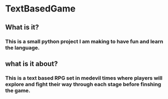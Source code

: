 # TextBasedGame
## What is it?
### This is a small python project I am making to have fun and learn the language. 
## what is it about?
### This is a text based RPG set in medevil times where players will explore and fight their way through each stage before finshing the game.

